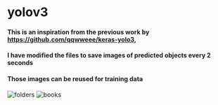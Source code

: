 # yolov3
#### This is an inspiration from the previous work by https://github.com/qqwweee/keras-yolo3, 
#### I have modified the files to save images of predicted objects every 2 seconds
#### Those images can be reused for training data

![folders](https://user-images.githubusercontent.com/1317442/38765889-34f4ea8e-3fe3-11e8-8f05-91d2ad4e8a4b.PNG)
![books](https://user-images.githubusercontent.com/1317442/38765891-36cefa5c-3fe3-11e8-9c8b-a2b107ac736b.PNG)
